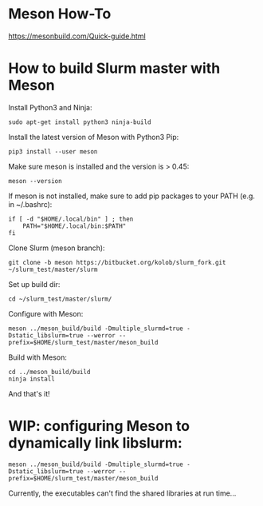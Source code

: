 Meson How-To
=====================================================

https://mesonbuild.com/Quick-guide.html

How to build Slurm master with Meson
=====================================

Install Python3 and Ninja:

    sudo apt-get install python3 ninja-build

Install the latest version of Meson with Python3 Pip:

    pip3 install --user meson

Make sure meson is installed and the version is > 0.45:

    meson --version

If meson is not installed, make sure to add pip packages to your PATH (e.g. in ~/.bashrc):

    if [ -d "$HOME/.local/bin" ] ; then
        PATH="$HOME/.local/bin:$PATH"
    fi

Clone Slurm (meson branch):

    git clone -b meson https://bitbucket.org/kolob/slurm_fork.git ~/slurm_test/master/slurm

Set up build dir:

    cd ~/slurm_test/master/slurm/

Configure with Meson:

    meson ../meson_build/build -Dmultiple_slurmd=true -Dstatic_libslurm=true --werror --prefix=$HOME/slurm_test/master/meson_build

Build with Meson:

    cd ../meson_build/build
    ninja install

And that's it!

WIP: configuring Meson to dynamically link libslurm:
=====================================================

    meson ../meson_build/build -Dmultiple_slurmd=true -Dstatic_libslurm=true --werror --prefix=$HOME/slurm_test/master/meson_build

Currently, the executables can't find the shared libraries at run time...
